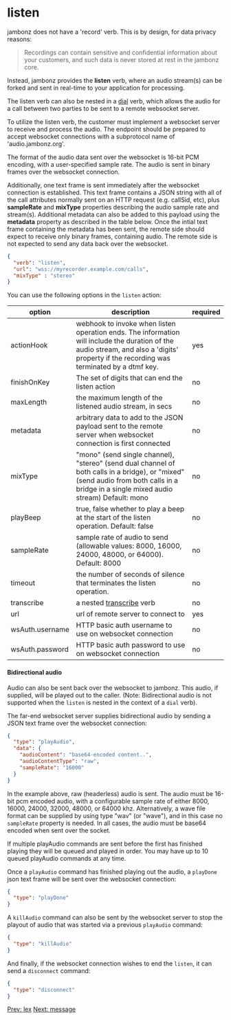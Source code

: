 # listen

jambonz does not have a 'record' verb. This is by design, for data privacy reasons:  

>Recordings can contain sensitive and confidential information about your customers, and such data is never stored at rest in the jambonz core.

Instead, jambonz provides the **listen** verb, where an audio stream(s) can be forked and sent in real-time to your application for processing.

The listen verb can also be nested in a [dial](#dial) verb, which allows the audio for a call between two parties to be sent to a remote websocket server.

To utilize the listen verb, the customer must implement a websocket server to receive and process the audio.  The endpoint should be prepared to accept websocket connections with a subprotocol name of 'audio.jambonz.org'.  

The format of the audio data sent over the websocket is 16-bit PCM encoding, with a user-specified sample rate.  The audio is sent in binary frames over the websocket connection.  

Additionally, one text frame is sent immediately after the websocket connection is established.  This text frame contains a JSON string with all of the call attributes normally sent on an HTTP request (e.g. callSid, etc), plus **sampleRate** and **mixType** properties describing the audio sample rate and stream(s).  Additional metadata can also be added to this payload using the **metadata** property as described in the table below.  Once the intial text frame containing the metadata has been sent, the remote side should expect to receive only binary frames, containing audio.  The remote side is not expected to send any data back over the websocket.

```json
{
  "verb": "listen",
  "url": "wss://myrecorder.example.com/calls",
  "mixType" : "stereo"
}
```

You can use the following options in the `listen` action:

| option        | description | required  |
| ------------- |-------------| -----|
| actionHook | webhook to invoke when listen operation ends.  The information will include the duration of the audio stream, and also a 'digits' property if the recording was terminated by a dtmf key. | yes |
| finishOnKey | The set of digits that can end the listen action | no |
| maxLength | the maximum length of the listened audio stream, in secs | no |
| metadata | arbitrary data to add to the JSON payload sent to the remote server when websocket connection is first connected | no |
| mixType | "mono" (send single channel), "stereo" (send dual channel of both calls in a bridge), or "mixed" (send audio from both calls in a bridge in a single mixed audio stream) Default: mono | no |
| playBeep | true, false whether to play a beep at the start of the listen operation.  Default: false | no |
| sampleRate | sample rate of audio to send (allowable values: 8000, 16000, 24000, 48000, or 64000).  Default: 8000 | no |
| timeout | the number of seconds of silence that terminates the listen operation.| no |
| transcribe | a nested [transcribe](#transcribe) verb | no |
| url | url of remote server to connect to | yes |
| wsAuth.username | HTTP basic auth username to use on websocket connection | no |
| wsAuth.password | HTTP basic auth password to use on websocket connection | no |

<h4 id="#birectional_audio">Bidirectional audio</h4>

Audio can also be sent back over the websocket to jambonz.  This audio, if supplied, will be played out to the caller.  (Note: Bidirectional audio is not supported when the `listen` is nested in the context of a `dial` verb).

The far-end websocket server supplies bidirectional audio by sending a JSON text frame over the websocket connection:
```json
{
  "type": "playAudio",
  "data": {
    "audioContent": "base64-encoded content..",
    "audioContentType": "raw",
    "sampleRate": "16000"
  }
}
```
In the example above, raw (headerless) audio is sent.  The audio must be 16-bit pcm encoded audio, with a configurable sample rate of either 8000, 16000, 24000, 32000, 48000, or 64000 khz.  Alternatively, a wave file format can be supplied by using type "wav" (or "wave"), and in this case no `sampleRate` property is needed.  In all cases, the audio must be base64 encoded when sent over the socket.

If multiple playAudio commands are sent before the first has finished playing they will be queued and played in order. You may have up to 10 queued playAudio commands at any time.

Once a `playAudio` command has finished playing out the audio, a `playDone` json text frame will be sent over the websocket connection:
```json
{
  "type": "playDone"
}
```
A `killAudio` command can also be sent by the websocket server to stop the playout of audio that was started via a previous `playAudio` command:
```json
{
  "type": "killAudio"
}
```
And finally, if the websocket connection wishes to end the `listen`, it can send a `disconnect` command:
```json
{
  "type": "disconnect"
}
```

<p class="flex">
<a href="/docs/webhooks/lex">Prev: lex</a>
<a href="/docs/webhooks/message">Next: message</a>
</p>
